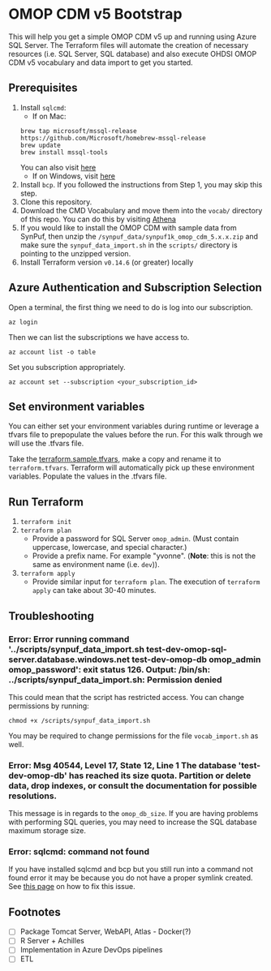 # OMOP CDM v5 Bootstrap

This will help you get a simple OMOP CDM v5 up and running using Azure SQL Server. The Terraform files will automate the creation of necessary resources (i.e. SQL Server, SQL database) and also execute OHDSI OMOP CDM v5 vocabulary and data import to get you started.

## Prerequisites

1. Install `sqlcmd`:
    - If on Mac:
    ```
    brew tap microsoft/mssql-release https://github.com/Microsoft/homebrew-mssql-release
    brew update
    brew install mssql-tools
    ```
    You can also visit [here](https://docs.microsoft.com/en-us/sql/linux/sql-server-linux-setup-tools?view=sql-server-ver15#macos)
    - If on Windows, visit [here](https://docs.microsoft.com/en-us/sql/tools/sqlcmd-utility?view=sql-server-ver15)
2. Install `bcp`. If you followed the instructions from Step 1, you may skip this step.
3. Clone this repository.
4. Download the CMD Vocabulary and move them into the `vocab/` directory of this repo. You can do this by visiting [Athena](https://athena.ohdsi.org/)
5. If you would like to install the OMOP CDM with sample data from SynPuf, then unzip the `/synpuf_data/synpuf1k_omop_cdm_5.x.x.zip` and make sure the `synpuf_data_import.sh` in the `scripts/` directory is pointing to the unzipped version.
6. Install Terraform version `v0.14.6` (or greater) locally

## Azure Authentication and Subscription Selection

Open a terminal, the first thing we need to do is log into our subscription. 

```
az login
```
Then we can list the subscriptions we have access to.
```
az account list -o table
```

Set you subscription appropriately.
```
az account set --subscription <your_subscription_id> 
```

## Set environment variables 

You can either set your environment variables during runtime or leverage a tfvars file to prepopulate the values before the run. For this walk through we will use the 
.tfvars file. 

Take the [terraform.sample.tfvars](terraform/terraform.sample.tfvars), make a copy and rename it to `terraform.tfvars`. Terraform will automatically pick up these environment variables. Populate the values in the .tfvars file. 


## Run Terraform

1. `terraform init`
2. `terraform plan`
    - Provide a password for SQL Server `omop_admin`. (Must contain uppercase, lowercase, and special character.)
    - Provide a prefix name. For example "yvonne". (**Note**: this is not the same as environment name (i.e. `dev`)).
3. `terraform apply`
    - Provide similar input for `terraform plan`.
    The execution of `terraform apply` can take about 30-40 minutes.

## Troubleshooting

### Error: Error running command '../scripts/synpuf_data_import.sh test-dev-omop-sql-server.database.windows.net test-dev-omop-db omop_admin omop_password': exit status 126. Output: /bin/sh: ../scripts/synpuf_data_import.sh: Permission denied

This could mean that the script has restricted access. You can change permissions by running:

```
chmod +x /scripts/synpuf_data_import.sh
```

You may be required to change permissions for the file `vocab_import.sh` as well.

### Error: Msg 40544, Level 17, State 12, Line 1 The database 'test-dev-omop-db' has reached its size quota. Partition or delete data, drop indexes, or consult the documentation for possible resolutions.

This message is in regards to the `omop_db_size`. If you are having problems with performing SQL queries, you may need to increase the SQL database maximum storage size.

### Error: sqlcmd: command not found

If you have installed sqlcmd and bcp but you still run into a command not found error it may be because you do not have a proper symlink created. See [this page](https://sqlserveronlinuxbackup.com/sqlcmd-command-not-found-ubuntu/) on how to fix this issue.

## Footnotes

- [ ] Package Tomcat Server, WebAPI, Atlas - Docker(?)
- [ ] R Server + Achilles
- [ ] Implementation in Azure DevOps pipelines
- [ ] ETL
